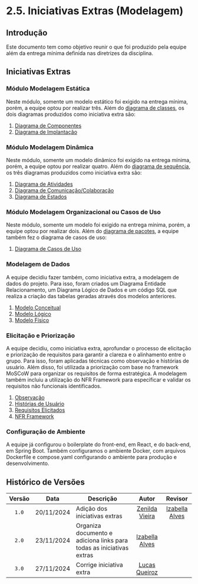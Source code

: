 # 2.5. Iniciativas Extras (Modelagem)

## Introdução

Este documento tem como objetivo reunir o que foi produzido pela equipe além da entrega mínima definida nas diretrizes da disciplina.

## Iniciativas Extras

### Módulo Modelagem Estática 

Neste módulo, somente um modelo estático foi exigido na entrega mínima, porém, a equipe optou por realizar três. Além do [diagrama de classes](https://unbarqdsw2024-2.github.io/2024.2_G10_Recomendacao_Entrega_02/#/modelagem-estatica/diagrama-de-classes), os dois diagramas produzidos como iniciativa extra são:

1. [Diagrama de Componentes](https://unbarqdsw2024-2.github.io/2024.2_G10_Recomendacao_Entrega_02/#/modelagem-estatica/diagrama-de-componentes)
2. [Diagrama de Implantação](https://unbarqdsw2024-2.github.io/2024.2_G10_Recomendacao_Entrega_02/#/modelagem-estatica/diagrama-de-implantacao)


### Módulo Modelagem Dinâmica

Neste módulo, somente um modelo dinâmico foi exigido na entrega mínima, porém, a equipe optou por realizar quatro. Além do [diagrama de sequência](https://unbarqdsw2024-2.github.io/2024.2_G10_Recomendacao_Entrega_02/#/modelagem-dinamica/diagrama-de-sequencia), os três diagramas produzidos como iniciativa extra são:

1. [Diagrama de Atividades](https://unbarqdsw2024-2.github.io/2024.2_G10_Recomendacao_Entrega_02/#/modelagem-dinamica/diagrama-de-atividades)
2. [Diagrama de Comunicação/Colaboração](https://unbarqdsw2024-2.github.io/2024.2_G10_Recomendacao_Entrega_02/#/modelagem-dinamica/diagrama-de-comunicacao)
3. [Diagrama de Estados](https://unbarqdsw2024-2.github.io/2024.2_G10_Recomendacao_Entrega_02/#/modelagem-dinamica/diagrama-de-estados)

### Módulo Modelagem Organizacional ou Casos de Uso

Neste módulo, somente um modelo foi exigido na entrega mínima, porém, a equipe optou por realizar dois. Além do [diagrama de pacotes](https://unbarqdsw2024-2.github.io/2024.2_G10_Recomendacao_Entrega_02/#/modelagem-organizacional-ou-cdu/diagrama-de-pacotes), a equipe também fez o diagrama de casos de uso:

1. [Diagrama de Casos de Uso](https://unbarqdsw2024-2.github.io/2024.2_G10_Recomendacao_Entrega_02/#/modelagem-organizacional-ou-cdu/diagrama-de-cdu)

### Modelagem de Dados

A equipe decidiu fazer também, como iniciativa extra, a modelagem de dados do projeto. Para isso, foram criados um Diagrama Entidade Relacionamento, um Diagrama Lógico de Dados e um código SQL que realiza a criação das tabelas geradas através dos modelos anteriores.

1. [Modelo Conceitual](https://unbarqdsw2024-2.github.io/2024.2_G10_Recomendacao_Entrega_02/#/modelagem-dados/modelo-conceitual)
2. [Modelo Lógico](https://unbarqdsw2024-2.github.io/2024.2_G10_Recomendacao_Entrega_02/#/modelagem-dados/modelo-logico)
3. [Modelo Físico](https://unbarqdsw2024-2.github.io/2024.2_G10_Recomendacao_Entrega_02/#/modelagem-dados/modelo-fisico)


### Elicitação e Priorização

A equipe decidiu, como iniciativa extra, aprofundar o processo de elicitação e priorização de requisitos para garantir a clareza e o alinhamento entre o grupo. Para isso, foram aplicadas técnicas como observação e histórias de usuário. Além disso, foi utilizada a priorização com base no framework MoSCoW para organizar os requisitos de forma estratégica. A modelagem também incluiu a utilização do NFR Framework para especificar e validar os requisitos não funcionais identificados.

1. [Observação](https://unbarqdsw2024-2.github.io/2024.2_G10_Recomendacao_Entrega_02/#/elicitacao-e-priorizacao/observacao)
2. [Histórias de Usuário](https://unbarqdsw2024-2.github.io/2024.2_G10_Recomendacao_Entrega_02/#/elicitacao-e-priorizacao/historias-de-usuario)
3. [Requisitos Elicitados](https://unbarqdsw2024-2.github.io/2024.2_G10_Recomendacao_Entrega_02/#/elicitacao-e-priorizacao/requisitos-elicitados)
4. [NFR Framework](https://unbarqdsw2024-2.github.io/2024.2_G10_Recomendacao_Entrega_02/#/elicitacao-e-priorizacao/nfr-framework)

### Configuração de Ambiente

A equipe já configurou o boilerplate do front-end, em React, e do back-end, em Spring Boot. Também configuramos o ambiente Docker, com arquivos Dockerfile e compose.yaml configurando o ambiente para produção e desenvolvimento.

## Histórico de Versões

|Versão|Data|Descrição|Autor|Revisor|
|:----:|----|---------|:-----:|:-------:|
|`1.0`|20/11/2024|Adição dos iniciativas extras|[Zenilda Vieira](https://github.com/ZenildaVieira)|[Izabella Alves](https://github.com/izabellaalves)|
|`2.0`|23/11/2024|Organiza documento e adiciona links para todas as iniciativas extras|[Izabella Alves](https://github.com/izabellaalves)||
|`3.0`|27/11/2024|Corrige iniciativa extra|[Lucas Queiroz](https://github.com/lucasqueiroz23)||

